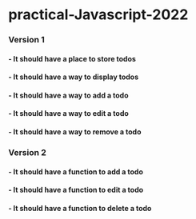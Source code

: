 # practical-Javascript-2022

### Version 1

#### - It should have a place to store todos

#### - It should have a way to display todos

#### - It should have a way to add a todo

#### - It should have a way to edit a todo

#### - It should have a way to remove a todo

### Version 2

#### - It should have a function to add a todo

#### - It should have a function to edit a todo

#### - It should have a function to delete a todo
